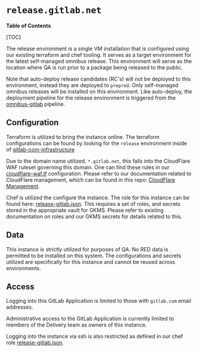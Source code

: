 # `release.gitlab.net`

**Table of Contents**

[TOC]

The release environment is a single VM installation that is configured using our existing terraform and chef tooling.  It serves as a target environment for the latest self-managed omnibus release.  This environment will serve as the location where QA is run prior to a package being released to the public.

Note that auto-deploy release candidates (RC's) will not be deployed to this environment, instead they are deployed to `preprod`.  Only self-managed omnibus releases will be installed on this environment.  Like auto-deploy, the deployment pipeline for the release environment is triggered from the [omnibus-gitlab] pipeline.

## Configuration

Terraform is utilized to bring the instance online. The terraform configurations can be found by looking for the `release` environment inside of [gitlab-com-infrastructure](https://ops.gitlab.net/gitlab-com/gitlab-com-infrastructure/-/tree/master/environments/release)

Due to the domain name utilized, `*.gitlab.net`, this falls into the CloudFlare WAF ruleset governing this domain.  One can find these rules in our [cloudflare-waf.tf](https://ops.gitlab.net/gitlab-com/gitlab-com-infrastructure/-/blob/master/environments/ops/cloudflare-waf.tf) configuration.  Please refer to our documentation related to CloudFlare management, which can be found in this repo: [CloudFlare Management].

Chef is utilized the configure the instance.  The role for this instance can be found here: [release-gitlab.json].  This requires a set of roles, and secrets stored in the appropriate vault for GKMS.  Please refer to existing documentation on roles and our GKMS secrets for details related to this.

## Data

This instance is strictly utilized for purposes of QA.  No RED data is permitted to be installed on this system.  The configurations and secrets utilized are specifically for this instance and cannot be reused across environments.

## Access

Logging into this GitLab Application is limited to those with `gitlab.com` email addresses.

Administrative access to the GitLab Application is currently limited to members of the Delivery team as owners of this instance.

Logging into the instance via ssh is also restricted as defined in our chef role [release-gitlab.json].

[CloudFlare Management]: https://gitlab.com/gitlab-com/runbooks/-/blob/master/docs/cloudflare/README.md
[omnibus-gitlab]: https://gitlab.com/gitlab-org/omnibus-gitlab/-/blob/master/lib/gitlab/tasks/gitlab_com.rake
[release-gitlab.json]: https://ops.gitlab.net/gitlab-cookbooks/chef-repo/-/blob/master/roles/release-gitlab-omnibus-version.json

